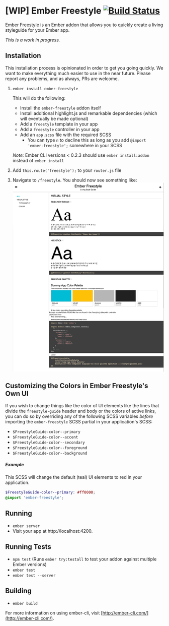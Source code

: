 # [WIP] Ember Freestyle [![Build Status](https://travis-ci.org/chrislopresto/ember-freestyle.svg?branch=master)](https://travis-ci.org/chrislopresto/ember-freestyle)

Ember Freestyle is an Ember addon that allows you to quickly create a living styleguide for your Ember app.

*This is a work in progress.*

## Installation

This installation process is opinionated in order to get you going quickly. We want to make everything much easier to use in the near future. Please report any problems, and as always, PRs are welcome.

1. `ember install ember-freestyle`

    This will do the following:

    - Install the `ember-freestyle` addon itself
    - Install additional highlight.js and remarkable dependencies (which will eventually be made optional)
    - Add a `freestyle` template in your app
    - Add a `freestyle` controller in your app
    - Add an `app.scss` file with the required SCSS
        - You can type `n` to decline this as long as you add `@import 'ember-freestyle';` somewhere in your SCSS

    *Note:* Ember CLI versions < 0.2.3 should use `ember install:addon` instead of `ember install`

1. Add `this.route('freestyle');` to your `router.js` file
1. Navigate to `/freestyle`. You should now see something like:
    ![](public/freestyle-generated.png)

## Customizing the Colors in Ember Freestyle's Own UI

If you wish to change things like the color of UI elements like the lines that divide the `freestyle-guide` header and body or the colors of active links, you can do so by overriding any of the following SCSS variables *before* importing the `ember-freestyle` SCSS partial in your application's SCSS:

- `$FreestyleGuide-color--primary`
- `$FreestyleGuide-color--accent`
- `$FreestyleGuide-color--secondary`
- `$FreestyleGuide-color--foreground`
- `$FreestyleGuide-color--background`

##### Example

This SCSS will change the default (teal) UI elements to red in your application.

```scss
$FreestyleGuide-color--primary: #ff0000;
@import 'ember-freestyle';
```

## Running

* `ember server`
* Visit your app at http://localhost:4200.

## Running Tests

* `npm test` (Runs `ember try:testall` to test your addon against multiple Ember versions)
* `ember test`
* `ember test --server`

## Building

* `ember build`

For more information on using ember-cli, visit [http://ember-cli.com/](http://ember-cli.com/).
